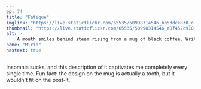 ```yaml
---
ep: 74
title: "Fatigue"
imglink: "https://live.staticflickr.com/65535/50998314546_bb53dce830_o.jpg"
thumbnail: "https://live.staticflickr.com/65535/50998314546_e8f452c910_q.jpg"
alt: >
    A mouth smiles behind steam rising from a mug of black coffee. Written above are the words, &quot;Sleep no more&quot;.
name: "Miria"
hastext: true
---
```

Insomnia sucks, and this description of it captivates me completely every single time. Fun fact: the design on the mug is actually a tooth, but it wouldn't fit on the post-it.